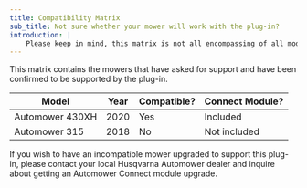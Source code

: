 ```yaml
---
title: Compatibility Matrix
sub_title: Not sure whether your mower will work with the plug-in?
introduction: |
    Please keep in mind, this matrix is not all encompassing of all model mowers that may work without any issues. It is only updated as mowers are confirmed to work with the plug-in.
---
```

This matrix contains the mowers that have asked for support and have been confirmed to be supported by the plug-in.

| Model | Year | Compatible? | Connect Module? |
| ----- | ---- | --------- | ------------------------ |
| Automower 430XH | 2020 | Yes | Included |
| Automower 315 | 2018 | No | Not included |

If you wish to have an incompatible mower upgraded to support this plug-in, please contact your local Husqvarna Automower dealer and inquire about getting an Automower Connect module upgrade.